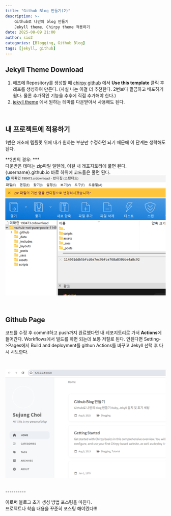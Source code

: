```yaml
---
title: "Github Blog 만들기(2)"
description: >-
    Github로 나만의 blog 만들기 
    Jekyll theme, Chirpy theme 적용하기 
date: 2025-08-09 21:00
author: sio2
categories: [Blogging, Github Blog]
tags: [jekyll, github]
---
```


## Jekyll Theme Download
1. 애초에 Repository를 생성할 때 [chirpy github](https://github.com/cotes2020/chirpy-starter) 에서 **Use this template** 클릭 후 레포를 생성하여 만든다. 
(사실 나는 이걸 더 추천한다. 2번보다 깔끔하고 배포하기 쉽다. 물론 추가적인 기능을 추후에 직접 추가해야 한다.)
2. [jekyll theme](https://jekyllthemes.org/) 에서 원하는 테마를 다운받아서 사용해도 된다. 

<br />

## 내 프로젝트에 적용하기 
1번은 애초에 템플릿 위에 내가 원하는 부분만 수정하면 되기 때문에 이 단계는 생략해도 된다. 
    
**2번의 경우:  ***  
다운받은 테마는 zip파일 일텐데, 이걸 내 레포지토리에 풀면 된다. {username}.github.io 바로 하위에 코드들은 풀면 된다.
![chirpy theme zip](/assets/img/2025-08-09-newblog/20250809-5.png)

<br />

## Github Page
코드를 수정 후 commit하고 push까지 완료했다면 내 레포지토리로 가서 **Actions**에 들어간다. Workflows에서 빌드를 하면 되는데 보통 저절로 된다. 안된다면 Setting->Pages에서 Build and deployment를 githun Actions를 바꾸고 Jekyll 선택 후 다시 시도한다.

<br />

![mygitpage](/assets/img/2025-08-09-newblog/20250809-7.png)

<br />
----------

이로써 블로그 초기 생성 방법 포스팅을 마친다.    
프로젝트나 학습 내용을 꾸준히 포스팅 해야겠다!!! 